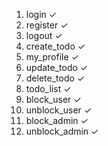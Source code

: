 1. login ✓
2. register ✓
3. logout ✓
4. create_todo ✓
5. my_profile ✓
6. update_todo ✓
7. delete_todo ✓
8. todo_list ✓
9. block_user ✓
10. unblock_user ✓
11. block_admin ✓
12. unblock_admin ✓